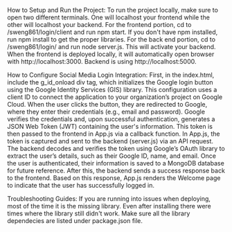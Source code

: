 How to Setup and Run the Project: To run the project locally, make sure to open two different terminals. One will localhost your frontend while the other will localhost your backend. For the frontend portion, cd to /sweng861/login/client and run npm start. If you don't have npm installed, run npm install to get the proper libraries. For the back end portion, cd to /sweng861/login/ and run node server.js. This will activate your backend. When the frontend is deployed locally, it will automatically open browser with http://localhost:3000. Backend is using http://localhost:5000.

How to Configure Social Media Login Integration: First, in the index.html, include the g_id_onload div tag, which initializes the Google login button using the Google Identity Services (GIS) library. This configuration uses a client ID to connect the application to your organization’s project on Google Cloud. When the user clicks the button, they are redirected to Google, where they enter their credentials (e.g., email and password). Google verifies the credentials and, upon successful authentication, generates a JSON Web Token (JWT) containing the user's information. This token is then passed to the frontend in App.js via a callback function. In App.js, the token is captured and sent to the backend (server.js) via an API request. The backend decodes and verifies the token using Google’s OAuth library to extract the user’s details, such as their Google ID, name, and email. Once the user is authenticated, their information is saved to a MongoDB database for future reference. After this, the backend sends a success response back to the frontend. Based on this response, App.js renders the Welcome page to indicate that the user has successfully logged in.

Troubleshooting Guides: If you are running into issues when deploying, most of the time it is the missing library. Even after installing there were times where the library still didn't work. Make sure all the library dependecies are listed under package.json file.
